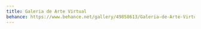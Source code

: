 ```yaml
---
title: Galeria de Arte Virtual
behance: https://www.behance.net/gallery/49858613/Galeria-de-Arte-Virtual
---
```


